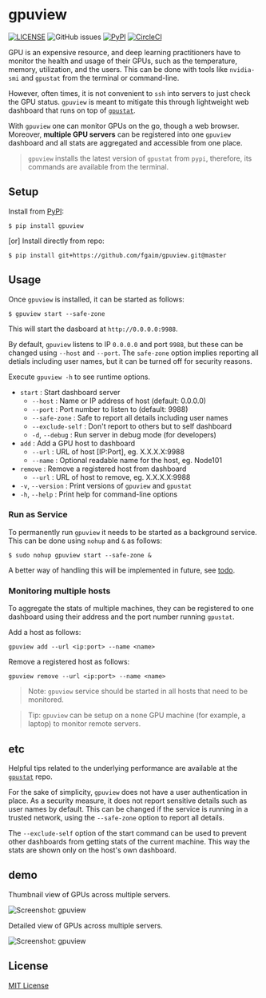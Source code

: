 gpuview
=======

[![LICENSE](https://img.shields.io/github/license/fgaim/gpuview.svg)](https://github.com/fgaim/gpuview/blob/master/LICENSE)
![GitHub issues](https://img.shields.io/github/issues/fgaim/gpuview.svg)
[![PyPI](https://img.shields.io/pypi/v/gpuview.svg)](https://pypi.org/project/gpuview/)
[![CircleCI](https://circleci.com/gh/fgaim/gpuview.svg?style=shield)](https://circleci.com/gh/fgaim/gpuview)


GPU is an expensive resource, and deep learning practitioners have to monitor the
health and usage of their GPUs, such as the temperature, memory, utilization, and the users. 
This can be done with tools like `nvidia-smi` and `gpustat` from the terminal or command-line.  

However, often times, it is not convenient to `ssh` into servers to just check the GPU status. 
`gpuview` is meant to mitigate this through lightweight web dashboard that runs on top of 
[`gpustat`][repo_gpustat].  

With `gpuview` one can monitor GPUs on the go, though a web browser. Moreover, **multiple GPU servers** 
can be registered into one `gpuview` dashboard and all stats are aggregated and accessible from one place.


> `gpuview` installs the latest version of `gpustat` from `pypi`, therefore, its commands are available 
from the terminal.


Setup
-----

Install from [PyPI][pypi_gpuview]:

```
$ pip install gpuview
```

[or] Install directly from repo:

```
$ pip install git+https://github.com/fgaim/gpuview.git@master
```


Usage
-----

Once `gpuview` is installed, it can be started as follows:
```
$ gpuview start --safe-zone
```
This will start the dasboard at `http://0.0.0.0:9988`.


By default, `gpuview` listens to IP `0.0.0.0` and port `9988`, but these can be changed using `--host` and `--port`. The `safe-zone` option implies reporting all detials including user names, but it can be turned off for security reasons.


Execute `gpuview -h` to see runtime options.

* `start`              : Start dashboard server
  * `--host`           : Name or IP address of host (default: 0.0.0.0)
  * `--port`           : Port number to listen to (default: 9988)
  * `--safe-zone`      : Safe to report all details including user names
  * `--exclude-self`   : Don't report to others but to self dashboard
  * `-d`, `--debug`    : Run server in debug mode (for developers)
* `add`                : Add a GPU host to dashboard
  * `--url`            : URL of host [IP:Port], eg. X.X.X.X:9988
  * `--name`           : Optional readable name for the host, eg. Node101
* `remove`             : Remove a registered host from dashboard
  * `--url`            : URL of host to remove, eg. X.X.X.X:9988
* `-v`, `--version`    : Print versions of `gpuview` and `gpustat`
* `-h`, `--help`       : Print help for command-line options


### Run as Service

To permanently run `gpuview` it needs to be started as a background service. This can be done using `nohup` and `&` as follows:

```
$ sudo nohup gpuview start --safe-zone &
```

A better way of handling this will be implemented in future, see [todo](todo).


### Monitoring multiple hosts

To aggregate the stats of multiple machines, they can be registered to one dashboard using their address and the port number running `gpustat`.

Add a host as follows:
```
gpuview add --url <ip:port> --name <name>
```

Remove a registered host as follows:
```
gpuview remove --url <ip:port> --name <name>
```

> Note: `gpuview` service should be started in all hosts that need to be monitored.

> Tip: `gpuview` can be setup on a none GPU machine (for example, a laptop) to monitor remote servers. 


etc
---

Helpful tips related to the underlying performance are available at the [`gpustat`][repo_gpustat] repo.


For the sake of simplicity, `gpuview` does not have a user authentication in place. As a security measure,
it does not report sensitive details such as user names by default. This can be changed if the service is 
running in a trusted network, using the `--safe-zone` option to report all details. 


The `--exclude-self` option of the start command can be used to prevent other dashboards from getting stats of the current machine. This way the stats are shown only on the host's own dashboard.


demo
-----------

Thumbnail view of GPUs across multiple servers.  

![Screenshot: gpuview](imgs/dash-1.png)

Detailed view of GPUs across multiple servers.  

![Screenshot: gpuview](imgs/dash-2.png)


License
-------

[MIT License](LICENSE)



[repo_gpustat]: https://github.com/wookayin/gpustat
[pypi_gpuview]: https://pypi.python.org/pypi/gpuview
